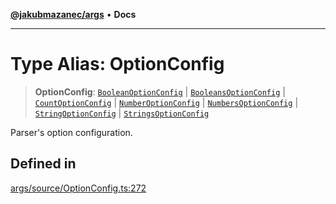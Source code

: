 [**@jakubmazanec/args**](../README.md) • **Docs**

---

# Type Alias: OptionConfig

> **OptionConfig**: [`BooleanOptionConfig`](BooleanOptionConfig.md) \|
> [`BooleansOptionConfig`](BooleansOptionConfig.md) \| [`CountOptionConfig`](CountOptionConfig.md)
> \| [`NumberOptionConfig`](NumberOptionConfig.md) \|
> [`NumbersOptionConfig`](NumbersOptionConfig.md) \| [`StringOptionConfig`](StringOptionConfig.md)
> \| [`StringsOptionConfig`](StringsOptionConfig.md)

Parser's option configuration.

## Defined in

[args/source/OptionConfig.ts:272](https://github.com/jakubmazanec/tools/blob/053e1fea9cfce27a70a78b00a30cdd281cb0a72b/packages/args/source/OptionConfig.ts#L272)
